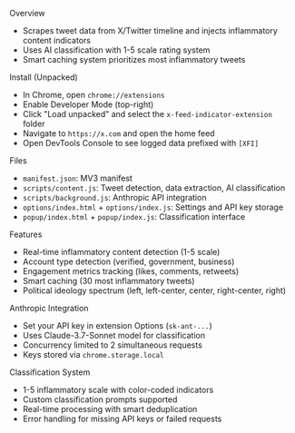 

Overview
- Scrapes tweet data from X/Twitter timeline and injects inflammatory content indicators
- Uses AI classification with 1-5 scale rating system
- Smart caching system prioritizes most inflammatory tweets

Install (Unpacked)
- In Chrome, open `chrome://extensions`
- Enable Developer Mode (top-right)
- Click "Load unpacked" and select the `x-feed-indicator-extension` folder
- Navigate to `https://x.com` and open the home feed
- Open DevTools Console to see logged data prefixed with `[XFI]`

Files
- `manifest.json`: MV3 manifest
- `scripts/content.js`: Tweet detection, data extraction, AI classification
- `scripts/background.js`: Anthropic API integration
- `options/index.html` + `options/index.js`: Settings and API key storage
- `popup/index.html` + `popup/index.js`: Classification interface

Features
- Real-time inflammatory content detection (1-5 scale)
- Account type detection (verified, government, business)
- Engagement metrics tracking (likes, comments, retweets)
- Smart caching (30 most inflammatory tweets)
- Political ideology spectrum (left, left-center, center, right-center, right)

Anthropic Integration
- Set your API key in extension Options (`sk-ant-...`)
- Uses Claude-3.7-Sonnet model for classification
- Concurrency limited to 2 simultaneous requests
- Keys stored via `chrome.storage.local`

Classification System
- 1-5 inflammatory scale with color-coded indicators
- Custom classification prompts supported
- Real-time processing with smart deduplication
- Error handling for missing API keys or failed requests

